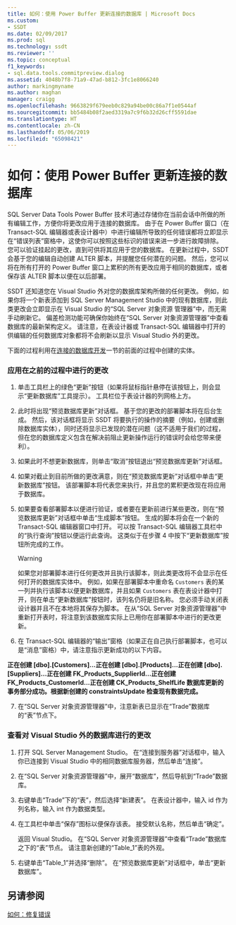 ```yaml
---
title: 如何：使用 Power Buffer 更新连接的数据库 | Microsoft Docs
ms.custom:
- SSDT
ms.date: 02/09/2017
ms.prod: sql
ms.technology: ssdt
ms.reviewer: ''
ms.topic: conceptual
f1_keywords:
- sql.data.tools.commitpreview.dialog
ms.assetid: 4048b7f8-71a9-47ad-b812-3fc1e8066240
author: markingmyname
ms.author: maghan
manager: craigg
ms.openlocfilehash: 9663829f679eeb0c829a94be00c86a7f1e0544af
ms.sourcegitcommit: bb5484b08f2aed3319a7c9f6b32d26cff5591dae
ms.translationtype: HT
ms.contentlocale: zh-CN
ms.lasthandoff: 05/06/2019
ms.locfileid: "65098421"
---
```

# <a name="how-to-update-a-connected-database-with-power-buffer"></a>如何：使用 Power Buffer 更新连接的数据库
SQL Server Data Tools Power Buffer 技术可通过存储你在当前会话中所做的所有编辑工作，方便你将更改应用于连接的数据库。 由于在 Power Buffer 窗口（在 Transact\-SQL 编辑器或表设计器中）中进行编辑所导致的任何错误都将立即显示在“错误列表”窗格中，这使你可以按照这些标识的错误来进一步进行故障排除。 您可以验证挂起的更改，直到可供将其应用于您的数据库。 在更新过程中，SSDT 会基于您的编辑自动创建 ALTER 脚本，并提醒您任何潜在的问题。 然后，您可以将在所有打开的 Power Buffer 窗口上累积的所有更改应用于相同的数据库，或者保存该 ALTER 脚本以便在以后部署。  
  
SSDT 还知道您在 Visual Studio 外对您的数据库架构所做的任何更改。 例如，如果你将一个新表添加到 SQL Server Management Studio 中的现有数据库，则此类更改会立即显示在 Visual Studio 的“SQL Server 对象资源 管理器”中，而无需手动刷新它。 偏差检测功能可确保你始终在“SQL Server 对象资源管理器”中查看数据库的最新架构定义。 请注意，在表设计器或 Transact\-SQL 编辑器中打开的供编辑的任何数据库对象都将不会刷新以显示 Visual Studio 外的更改。  
  
下面的过程利用在[连接的数据库开发](../ssdt/connected-database-development.md)一节的前面的过程中创建的实体。  
  
### <a name="to-apply-the-changes-made-in-the-previous-procedures"></a>应用在之前的过程中进行的更改  
  
1.  单击工具栏上的绿色“更新”按钮（如果将鼠标指针悬停在该按钮上，则会显示“更新数据库”工具提示）。 工具栏位于表设计器的列网格上方。  
  
2.  此时将出现“预览数据库更新”对话框。 基于您的更改的部署脚本将在后台生成。 然后，该对话框将显示 SSDT 将要执行的操作的摘要（例如，创建或删除数据库实体），同时还将显示已发现的潜在问题（这不适用于我们的过程，但在您的数据库定义包含在解决前阻止更新操作运行的错误时会给您带来便利）。  
  
3.  如果此时不想更新数据库，则单击“取消”按钮退出“预览数据库更新”对话框。  
  
4.  如果对截止到目前所做的更改满意，则在“预览数据库更新”对话框中单击“更新数据库”按钮。 该部署脚本将代表您来执行，并且您的累积更改现在将应用于数据库。  
  
5.  如果要查看部署脚本以便进行验证，或者要在更新前进行某些更改，则在“预览数据库更新”对话框中单击“生成脚本”按钮。 生成的脚本将会在一个新的 Transact\-SQL 编辑器窗口中打开。 可以按 Transact\-SQL 编辑器工具栏中的“执行查询”按钮以便运行此查询。 这类似于在步骤 4 中按下“更新数据库”按钮所完成的工作。  
  
    > [!WARNING]  
    > 如果您对部署脚本进行任何更改并且执行该脚本，则此类更改将不会显示在任何打开的数据库实体中。 例如，如果在部署脚本中重命名 `Customers` 表的某一列并执行该脚本以便更新数据库，并且如果 `Customers` 表在表设计器中打开，则在单击“更新数据库”按钮时，该列名仍将是旧名称。 您必须手动关闭表设计器并且不在本地将其保存为脚本。 在从“SQL Server 对象资源管理器”中重新打开表时，将注意到该数据库实际上已用你在部署脚本中进行的更改更新。  
  
6.  在 Transact\-SQL 编辑器的“输出”窗格（如果正在自己执行部署脚本，也可以是“消息”窗格）中，请注意指示更新成功的以下内容。  
  
**正在创建 [dbo].[Customers]...正在创建 [dbo].[Products]...正在创建 [dbo].[Suppliers]...正在创建 FK_Products_SupplierId...正在创建 FK_Products_CustomerId...正在创建 CK_Products_ShelfLife 数据库更新的事务部分成功。根据新创建的 constraintsUpdate 检查现有数据完成。**  
  
7.  在“SQL Server 对象资源管理器”中，注意新表已显示在“Trade”数据库的“表”节点下。  
  
### <a name="to-view-changes-made-to-a-database-outside-visual-studio"></a>查看对 Visual Studio 外的数据库进行的更改  
  
1.  打开 SQL Server Management Studio。 在“连接到服务器”对话框中，输入你已连接到 Visual Studio 中的相同数据库服务器，然后单击“连接”。  
  
2.  在“SQL Server 对象资源管理器”中，展开“数据库”，然后导航到“Trade”数据库。  
  
3.  右键单击“Trade”下的“表”，然后选择“新建表”。 在表设计器中，输入 id 作为列名称，输入 int 作为数据类型。  
  
4.  在工具栏中单击“保存”图标以便保存该表。 接受默认名称，然后单击“确定”。  
  
    返回 Visual Studio。 在“SQL Server 对象资源管理器”中查看“Trade”数据库之下的“表”节点。 请注意新创建的“Table_1”表的外观。  
  
5.  右键单击“Table_1”并选择“删除”。 在“预览数据库更新”对话框中，单击“更新数据库”。  
  
## <a name="see-also"></a>另请参阅  
[如何：修复错误](../ssdt/how-to-fix-errors.md)  
  
